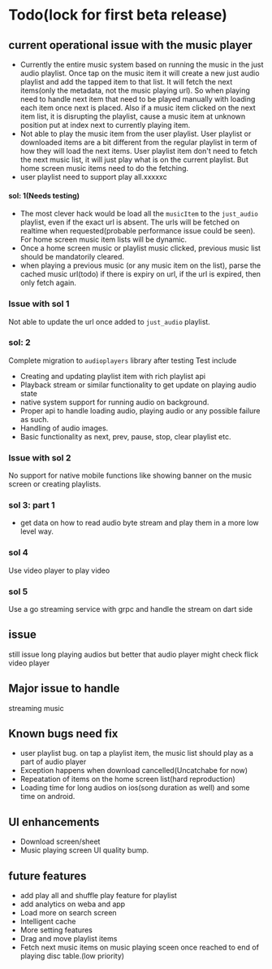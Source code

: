 # Todo(lock for first beta release)

## current operational issue with the music player
* Currently the entire music system based on running the music in the just audio playlist. Once tap on the music item it will create a new just audio playlist and add the tapped item to that list. It will fetch the next items(only the metadata, not the music playing url). So when playing need to handle next item that need to be played manually with loading each item once next is placed. Also if a music item clicked on the next item list, it is disrupting the playlist, cause a music item at unknown position
put at index next to currently playing item.
* Not able to play the music item from the user playlist. User playlist or downloaded items are a bit different from the regular playlist in term of how they will load the next items. User playlist item don't need to fetch the next music list, it will just play what is on the current playlist. But home screen music items need to do the fetching.
* user playlist need to support play all.xxxxxc 

#### sol: 1(Needs testing)
* The most clever hack would be load all the `musicItem` to the `just_audio` playlist, even if the exact url is absent. The urls will be fetched on realtime when requested(probable performance issue could be seen). For home screen music item lists will be dynamic.
* Once a home screen music or playlist music clicked, previous music list should be mandatorily cleared.
* when playing a previous music (or any music item on the list), parse the cached music url(todo) if there is expiry on url, if the url is expired, then only fetch again.
### Issue with sol 1
Not able to update the url once added to `just_audio` playlist.

### sol: 2
Complete migration to `audioplayers` library after testing
Test include
* Creating and updating playlist item with rich playlist api
* Playback stream or similar functionality to get update on playing audio state
* native system support for running audio on background.
* Proper api to handle loading audio, playing audio or any possible failure as such.
* Handling of audio images.
* Basic functionality as next, prev, pause, stop, clear playlist etc.

### Issue with sol 2
No support for native mobile functions like showing banner on the music screen or creating playlists.


### sol 3: part 1 
* get data on how to read audio byte stream and play them in a more low level way.


### sol 4
Use video player to play video

### sol 5
Use a go streaming service with grpc and handle the stream on dart side

## issue
still issue long playing audios but better that audio player
might check flick video player

## Major issue to handle
streaming music


## Known bugs need fix
* user playlist bug. on tap a playlist item, the music list should play as a part of audio player
* Exception happens when download cancelled(Uncatchabe for now)
* Repeatation of items on the home screen list(hard reproduction)
* Loading time for long audios on ios(song duration as well) and some time on android.

## UI enhancements
* Download screen/sheet
* Music playing screen UI quality bump.

## future features
* add play all and shuffle play feature for playlist
* add analytics on weba and app
* Load more on search screen
* Intelligent cache
* More setting features 
* Drag and move playlist items
* Fetch next music items on music playing sceen once reached to end of playing disc table.(low priority)
